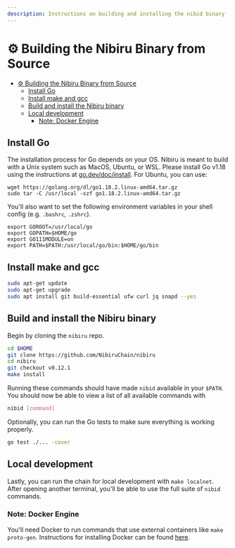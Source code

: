 ```yaml
---
description: Instructions on building and installing the nibid binary
---
```


# ⚙️ Building the Nibiru Binary from Source

- [⚙️ Building the Nibiru Binary from Source](#️-building-the-nibiru-binary-from-source)
  - [Install Go](#install-go)
  - [Install make and gcc](#install-make-and-gcc)
  - [Build and install the Nibiru binary](#build-and-install-the-nibiru-binary)
  - [Local development](#local-development)
    - [Note: Docker Engine](#note-docker-engine)

## Install Go

The installation process for Go depends on your OS. Nibiru is meant to build with a Unix system such as MacOS, Ubuntu, or WSL. Please install Go v1.18 using the instructions at [go.dev/doc/install](https://go.dev/doc/install). For Ubuntu, you can use:

```shell
wget https://golang.org/dl/go1.18.2.linux-amd64.tar.gz
sudo tar -C /usr/local -xzf go1.18.2.linux-amd64.tar.gz
```

You'll also want to set the following environment variables in your shell config (e.g. `.bashrc`, `.zshrc`).

```shell
export GOROOT=/usr/local/go
export GOPATH=$HOME/go
export GO111MODULE=on
export PATH=$PATH:/usr/local/go/bin:$HOME/go/bin
```

## Install make and gcc

```bash
sudo apt-get update
sudo apt-get upgrade
sudo apt install git build-essential ufw curl jq snapd --yes
```

## Build and install the Nibiru binary

Begin by cloning the `nibiru` repo.

```bash
cd $HOME
git clone https://github.com/NibiruChain/nibiru
cd nibiru
git checkout v0.12.1
make install
```

Running these commands should have made `nibid` available in your `$PATH`. You should now be able to view a list of all available commands with

```bash
nibid [command]
```

Optionally, you can run the Go tests to make sure everything is working properly.

```bash
go test ./... -cover 
```

## Local development

Lastly, you can run the chain for local development with `make localnet`. After opening another terminal, you'll be able to use the full suite of `nibid` commands.

### Note: Docker Engine

You'll need Docker to run commands that use external containers like `make proto-gen`. Instructions for installing Docker can be found [here](https://docs.docker.com/engine/install/).
